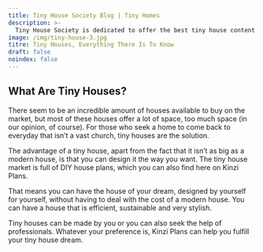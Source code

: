 ```yaml
---
title: Tiny House Society Blog | Tiny Homes
description: >-
  Tiny House Society is dedicated to offer the best tiny house content and plans. You might want to build your tiny house or simply know the legislation. We got you covered!
image: /img/tiny-house-3.jpg
titre: Tiny Houses, Everything There Is To Know
draft: false
noindex: false
---
```

## What Are Tiny Houses?

<!-- split -->
There seem to be an incredible amount of houses available to buy on the market, but most of these houses offer a lot of space, too much space (in our opinion, of course). For those who seek a home to come back to everyday that isn’t a vast church, tiny houses are the solution.

The advantage of a tiny house, apart from the fact that it isn’t as big as a modern house, is that you can design it the way you want. The tiny house market is full of DIY house plans, which you can also find here on Kinzi Plans. 

<!-- split -->
That means you can have the house of your dream, designed by yourself for yourself, without having to deal with the cost of a modern house. You can have a house that is efficient, sustainable and very stylish. 

Tiny houses can be made by you or you can also seek the help of professionals. Whatever your preference is, Kinzi Plans can help you fulfill your tiny house dream.


